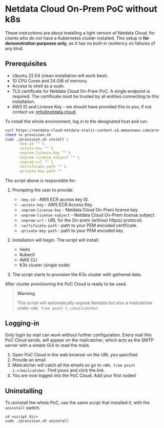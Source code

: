 # Netdata Cloud On-Prem PoC without k8s

These instructions are about installing a light version of Netdata Cloud, for clients who do not have a Kubernetes cluster installed. This setup is **for demonstration purposes only**, as it has no built-in resiliency on failures of any kind.

## Prerequisites

- Ubuntu 22.04 (clean installation will work best).
- 10 CPU Cores and 24 GiB of memory.
- Access to shell as a sudo.
- TLS certificate for Netdata Cloud On-Prem PoC. A single endpoint is required. The certificate must be trusted by all entities connecting to this installation.
- AWS ID and License Key - we should have provided this to you, if not contact us: <info@netdata.cloud>.

To install the whole environment, log in to the designated host and run:

```bash
curl https://netdata-cloud-netdata-static-content.s3.amazonaws.com/provision.sh -o provision.sh
chmod +x provision.sh
sudo ./provision.sh install \
      -key-id "" \
      -access-key "" \
      -onprem-license-key "" \
      -onprem-license-subject "" \
      -onprem-url "" \
      -certificate-path "" \
      -private-key-path ""
```

The script above is responsible for:

1. Prompting the user to provide:
    - `-key-id` - AWS ECR access key ID.
    - `-access-key` - AWS ECR Access Key.
    - `-onprem-license-key` - Netdata Cloud On-Prem license key.
    - `-onprem-license-subject` - Netdata Cloud On-Prem license subject.
    - `-onprem-url` - URL for the On-prem (without http(s) protocol).
    - `-certificate-path` - path to your PEM encoded certificate.
    - `-private-key-path` - path to your PEM encoded key.

2. Installation will begin. The script will install:
    - Helm
    - Kubectl
    - AWS CLI
    - K3s cluster (single node)

3. The script starts to provision the K3s cluster with gathered data.

After cluster provisioning the PoC Cloud is ready to be used.

> **Warning**
>
> This script will automatically expose Netdata but also a mailcatcher under `<URL from point 1.>/mailcatcher`.

## Logging-in

Only login by mail can work without further configuration. Every mail this PoC Cloud sends, will appear on the mailcatcher, which acts as the SMTP server with a simple GUI to read the mails.

1. Open PoC Cloud in the web browser on the URL you specified
2. Provide an email
3. Mailcatcher will catch all the emails so go to `<URL from point 1.>/mailcatcher`. Find yours and click the link.
4. You are now logged into the PoC Cloud. Add your first nodes!

## Uninstalling

To uninstall the whole PoC, use the same script that installed it, with the `uninstall` switch.

```shell
cd <script dir>
sudo ./provision.sh uninstall
```
